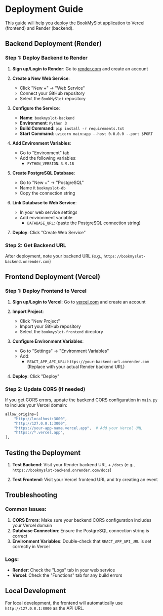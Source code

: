 # Deployment Guide

This guide will help you deploy the BookMySlot application to Vercel (frontend) and Render (backend).

## Backend Deployment (Render)

### Step 1: Deploy Backend to Render

1. **Sign up/Login to Render**: Go to [render.com](https://render.com) and create an account

2. **Create a New Web Service**:
   - Click "New +" → "Web Service"
   - Connect your GitHub repository
   - Select the `BookMySlot` repository

3. **Configure the Service**:
   - **Name**: `bookmyslot-backend`
   - **Environment**: `Python 3`
   - **Build Command**: `pip install -r requirements.txt`
   - **Start Command**: `uvicorn main:app --host 0.0.0.0 --port $PORT`

4. **Add Environment Variables**:
   - Go to "Environment" tab
   - Add the following variables:
     - `PYTHON_VERSION`: `3.9.18`

5. **Create PostgreSQL Database**:
   - Go to "New +" → "PostgreSQL"
   - Name it `bookmyslot-db`
   - Copy the connection string

6. **Link Database to Web Service**:
   - In your web service settings
   - Add environment variable:
     - `DATABASE_URL`: (paste the PostgreSQL connection string)

7. **Deploy**: Click "Create Web Service"

### Step 2: Get Backend URL

After deployment, note your backend URL (e.g., `https://bookmyslot-backend.onrender.com`)

## Frontend Deployment (Vercel)

### Step 1: Deploy Frontend to Vercel

1. **Sign up/Login to Vercel**: Go to [vercel.com](https://vercel.com) and create an account

2. **Import Project**:
   - Click "New Project"
   - Import your GitHub repository
   - Select the `bookmyslot-frontend` directory

3. **Configure Environment Variables**:
   - Go to "Settings" → "Environment Variables"
   - Add:
     - `REACT_APP_API_URL`: `https://your-backend-url.onrender.com`
     (Replace with your actual Render backend URL)

4. **Deploy**: Click "Deploy"

### Step 2: Update CORS (if needed)

If you get CORS errors, update the backend CORS configuration in `main.py` to include your Vercel domain:

```python
allow_origins=[
    "http://localhost:3000",
    "http://127.0.0.1:3000",
    "https://your-app-name.vercel.app",  # Add your Vercel URL
    "https://*.vercel.app",
],
```

## Testing the Deployment

1. **Test Backend**: Visit your Render backend URL + `/docs` (e.g., `https://bookmyslot-backend.onrender.com/docs`)

2. **Test Frontend**: Visit your Vercel frontend URL and try creating an event

## Troubleshooting

### Common Issues:

1. **CORS Errors**: Make sure your backend CORS configuration includes your Vercel domain
2. **Database Connection**: Ensure the PostgreSQL connection string is correct
3. **Environment Variables**: Double-check that `REACT_APP_API_URL` is set correctly in Vercel

### Logs:
- **Render**: Check the "Logs" tab in your web service
- **Vercel**: Check the "Functions" tab for any build errors

## Local Development

For local development, the frontend will automatically use `http://127.0.0.1:8000` as the API URL. 